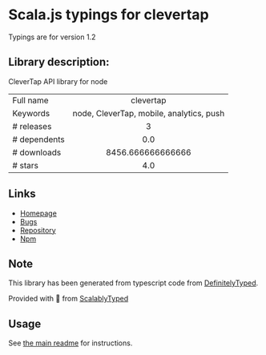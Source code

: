 
# Scala.js typings for clevertap

Typings are for version 1.2

## Library description:
CleverTap API library for node

|                    |                 |
| ------------------ | :-------------: |
| Full name          | clevertap |
| Keywords           | node, CleverTap, mobile, analytics, push |
| # releases         | 3 |
| # dependents       | 0.0 |
| # downloads        | 8456.666666666666 |
| # stars            | 4.0 |

## Links
- [Homepage](https://github.com/CleverTap/clevertap-node)
- [Bugs](https://github.com/CleverTap/clevertap-node/issues)
- [Repository](https://github.com/CleverTap/clevertap-node)
- [Npm](https://www.npmjs.com/package/clevertap)
    


## Note
This library has been generated from typescript code from [DefinitelyTyped](https://definitelytyped.org).

Provided with :purple_heart: from [ScalablyTyped](https://github.com/oyvindberg/ScalablyTyped)

## Usage
See [the main readme](../../readme.md) for instructions.


